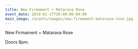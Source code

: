 ```yaml
---
title: New Firmament + Matarava Rose
event_date: 2019-01-17T20:00:00-04:00
main_image: /assets/images/new-firmament-matarava-rose.jpg
---
```


New Firmament + Matarava Rose

Doors 8pm.
